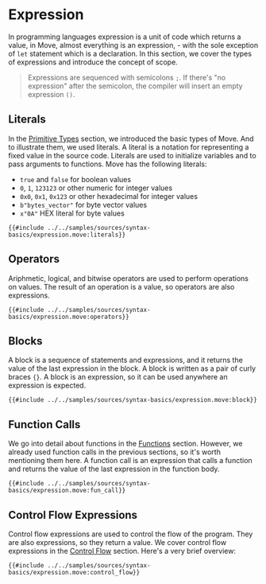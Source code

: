 # Expression

In programming languages expression is a unit of code which returns a value, in Move, almost everything is an expression, - with the sole exception of `let` statement which is a declaration. In this section, we cover the types of expressions and introduce the concept of scope.

> Expressions are sequenced with semicolons `;`. If there's "no expression" after the semicolon, the compiler will insert an empty expression `()`.

<!-- ## Empty Expression

The very base of the expression is the empty expression. It is a valid expression that does nothing and returns nothing. An empty expression is written as empty parentheses `()`. It's rarely the case when you need to use an empty expression. The compiler automatically inserts empty expressions where needed, for example in an empty [Scope](#scope). Though, it may be helpful to know that it exists. Parentheses are also used to group expressions to control the order of evaluation.

```move
{{#include ../../samples/sources/syntax-basics/expression.move:empty}}
```
-->

## Literals

In the [Primitive Types](./primitive-types.md) section, we introduced the basic types of Move. And to illustrate them, we used literals. A literal is a notation for representing a fixed value in the source code. Literals are used to initialize variables and to pass arguments to functions. Move has the following literals:

- `true` and `false` for boolean values
- `0`, `1`, `123123` or other numeric for integer values
- `0x0`, `0x1`, `0x123` or other hexadecimal for integer values
- `b"bytes_vector"` for byte vector values
- `x"0A"` HEX literal for byte values

```move
{{#include ../../samples/sources/syntax-basics/expression.move:literals}}
```

## Operators

Ariphmetic, logical, and bitwise operators are used to perform operations on values. The result of an operation is a value, so operators are also expressions.

```move
{{#include ../../samples/sources/syntax-basics/expression.move:operators}}
```

## Blocks

A block is a sequence of statements and expressions, and it returns the value of the last expression in the block. A block is written as a pair of curly braces `{}`. A block is an expression, so it can be used anywhere an expression is expected.

```move
{{#include ../../samples/sources/syntax-basics/expression.move:block}}
```

## Function Calls

We go into detail about functions in the [Functions](./functions.md) section. However, we already used function calls in the previous sections, so it's worth mentioning them here. A function call is an expression that calls a function and returns the value of the last expression in the function body.

```move
{{#include ../../samples/sources/syntax-basics/expression.move:fun_call}}
```

## Control Flow Expressions

Control flow expressions are used to control the flow of the program. They are also expressions, so they return a value. We cover control flow expressions in the [Control Flow](./control-flow.md) section. Here's a very brief overview:

```move
{{#include ../../samples/sources/syntax-basics/expression.move:control_flow}}
```
